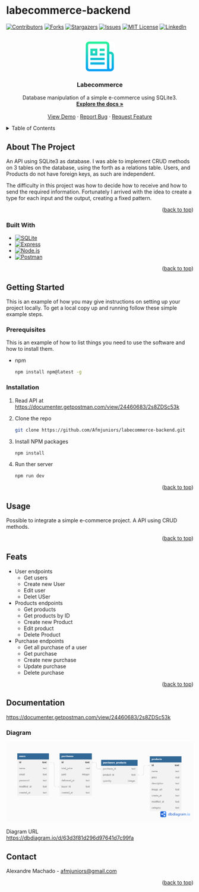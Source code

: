 # labecommerce-backend



<a name="readme-top"></a>

[![Contributors][contributors-shield]][contributors-url]
[![Forks][forks-shield]][forks-url]
[![Stargazers][stars-shield]][stars-url]
[![Issues][issues-shield]][issues-url]
[![MIT License][license-shield]][license-url]
[![LinkedIn][linkedin-shield]][linkedin-url]



<!-- PROJECT LOGO -->
<br />
<div align="center">
  <a href="https://github.com/Afmjuniors/labecommerce-backend">
    <img src="readme-image/logo-doc.png" alt="Logo" width="80" height="80">
  </a>

<h3 align="center">Labecommerce</h3>

  <p align="center">
    Database manipulation of a simple e-commerce using SQLite3. 
    <br />
    <a href="https://github.com/Afmjuniors/labecommerce-backend"><strong>Explore the docs »</strong></a>
    <br />
    <br />
    <a href="https://github.com/Afmjuniors/labecommerce-backend">View Demo</a>
    ·
    <a href="https://github.com/Afmjuniors/labecommerce-backend/issues">Report Bug</a>
    ·
    <a href="https://github.com/Afmjuniors/labecommerce-backend/issues">Request Feature</a>
  </p>
</div>



<!-- TABLE OF CONTENTS -->
<details>
  <summary>Table of Contents</summary>
  <ol>
    <li>
      <a href="#about-the-project">About The Project</a>
      <ul>
        <li><a href="#built-with">Built With</a></li>
      </ul>
    </li>
    <li>
      <a href="#getting-started">Getting Started</a>
      <ul>
        <li><a href="#prerequisites">Prerequisites</a></li>
        <li><a href="#installation">Installation</a></li>
      </ul>
    </li>
    <li><a href="#usage">Usage</a></li>
    <li><a href="#feats">Features</a></li>
    <li><a href="#documentation">Documentation</a></li>
    <li><a href="#contact">Contact</a></li>

  </ol>
</details>



<!-- ABOUT THE PROJECT -->
## About The Project



An API using SQLite3 as database. I was able to implement CRUD methods on 3 tables on the database, using the forth as a relations table. Users, and Products do not have foreign keys, as such are independent.

The difficulty in this project was how to decide how to receive and how to send the required information.
Fortunately I arrived with the idea to create a type for each input and the output, creating a fixed pattern.


<p align="right">(<a href="#readme-top">back to top</a>)</p>



### Built With

* [![SQLite][SQLite]][SQLite-url]
* [![Express][Express]][Express-url]
* [![Node.js][Node.js]][Node.js-url]
* [![Postman][Postman]][Postman-url]


<p align="right">(<a href="#readme-top">back to top</a>)</p>



<!-- GETTING STARTED -->
## Getting Started

This is an example of how you may give instructions on setting up your project locally.
To get a local copy up and running follow these simple example steps.

### Prerequisites

This is an example of how to list things you need to use the software and how to install them.
* npm
  ```sh
  npm install npm@latest -g
  ```

### Installation

1. Read API at https://documenter.getpostman.com/view/24460683/2s8ZDSc53k

2. Clone the repo
   ```sh
   git clone https://github.com/Afmjuniors/labecommerce-backend.git
   ```
3. Install NPM packages
   ```sh
   npm install
   ```
4. Run ther server
   ```js
   npm run dev
   ```

<p align="right">(<a href="#readme-top">back to top</a>)</p>



<!-- USAGE EXAMPLES -->
## Usage

Possible to integrate a simple e-commerce project.
A API using CRUD methods.



<p align="right">(<a href="#readme-top">back to top</a>)</p>



<!-- ROADMAP -->
## Feats

- User endpoints
    - Get users
    - Create new User
    - Edit user
    - Delet USer
- Products endpoints
    - Get products
    - Get products by ID
    - Create new Product
    - Edit product
    - Delete Product
- Purchase endpoints
    - Get all purchase of a user
    - Get purchase
    - Create new purchase
    - Update purchase
    - Delete purchase 


<p align="right">(<a href="#readme-top">back to top</a>)</p>

## Documentation

https://documenter.getpostman.com/view/24460683/2s8ZDSc53k

### Diagram
![Product Name Screen Shot][product-screenshot]

Diagram URL <br/>
https://dbdiagram.io/d/63d3f81d296d97641d7c99fa



<!-- CONTACT -->
## Contact

Alexandre Machado  - afmjuniors@gmail.com



<p align="right">(<a href="#readme-top">back to top</a>)</p>







<!-- MARKDOWN LINKS & IMAGES -->
<!-- https://www.markdownguide.org/basic-syntax/#reference-style-links -->
[contributors-shield]: https://img.shields.io/github/contributors/Afmjuniors/labecommerce-backend.svg?style=for-the-badge
[contributors-url]: https://github.com/Afmjuniors/labecommerce-backend/graphs/contributors
[forks-shield]: https://img.shields.io/github/forks/Afmjuniors/labecommerce-backend.svg?style=for-the-badge
[forks-url]: https://github.com/Afmjuniors/labecommerce-backend/network/members
[stars-shield]: https://img.shields.io/github/stars/Afmjuniors/labecommerce-backend.svg?style=for-the-badge
[stars-url]: https://github.com/Afmjuniors/labecommerce-backend/stargazers
[issues-shield]: https://img.shields.io/github/issues/Afmjuniors/labecommerce-backend.svg?style=for-the-badge
[issues-url]: https://github.com/Afmjuniors/labecommerce-backend/issues
[license-shield]: https://img.shields.io/github/license/Afmjuniors/labecommerce-backend.svg?style=for-the-badge
[license-url]: https://github.com/Afmjuniors/labecommerce-backend/blob/master/LICENSE.txt
[linkedin-shield]: https://img.shields.io/badge/-LinkedIn-black.svg?style=for-the-badge&logo=linkedin&colorB=555
[linkedin-url]: https://linkedin.com/in/afmjuniors
[product-screenshot]: readme-image/Labecommerce.png
[Next.js]: https://img.shields.io/badge/next.js-000000?style=for-the-badge&logo=nextdotjs&logoColor=white
[Next-url]: https://nextjs.org/
[React.js]: https://img.shields.io/badge/React-20232A?style=for-the-badge&logo=react&logoColor=61DAFB
[React-url]: https://reactjs.org/
[Vue.js]: https://img.shields.io/badge/Vue.js-35495E?style=for-the-badge&logo=vuedotjs&logoColor=4FC08D
[Vue-url]: https://vuejs.org/
[Angular.io]: https://img.shields.io/badge/Angular-DD0031?style=for-the-badge&logo=angular&logoColor=white
[Angular-url]: https://angular.io/
[Svelte.dev]: https://img.shields.io/badge/Svelte-4A4A55?style=for-the-badge&logo=svelte&logoColor=FF3E00
[Svelte-url]: https://svelte.dev/
[Laravel.com]: https://img.shields.io/badge/Laravel-FF2D20?style=for-the-badge&logo=laravel&logoColor=white
[Laravel-url]: https://laravel.com
[Bootstrap.com]: https://img.shields.io/badge/Bootstrap-563D7C?style=for-the-badge&logo=bootstrap&logoColor=white
[Bootstrap-url]: https://getbootstrap.com
[JQuery.com]: https://img.shields.io/badge/jQuery-0769AD?style=for-the-badge&logo=jquery&logoColor=white
[JQuery-url]: https://jquery.com 
[Styled-components]:https://img.shields.io/badge/styled--components-DB7093?style=for-the-badge&logo=styled-components&logoColor=white
[Styled-url]: https://www.styled-components.com/
[Chakra-UI]: https://img.shields.io/static/v1?style=for-the-badge&message=Chakra+UI&color=319795&logo=Chakra+UI&logoColor=FFFFFF&label=
[SQLite]: https://img.shields.io/badge/SQLite-07405E?style=for-the-badge&logo=sqlite&logoColor=white
[SQLite-url]: https://www.sqlitetutorial.net/
[Express]: https://img.shields.io/badge/Express.js-000000?style=for-the-badge&logo=express&logoColor=white
[Express-url]: https://expressjs.com/pt-br/
[Node.js]: https://img.shields.io/badge/Node.js-339933?style=for-the-badge&logo=nodedotjs&logoColor=white
[Node.js-url]: https://nodejs.org/en/
[Postman]: https://img.shields.io/badge/Postman-FF6C37?style=for-the-badge&logo=Postman&logoColor=white
[Postman-url]: https://www.postman.com/


